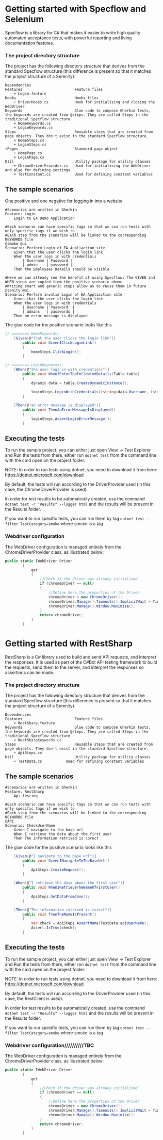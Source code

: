 # Getting started with Specflow and Selenium

Specflow is a library for C# that makes it easier to write high quality automated acceptance tests, with powerful reporting and living documentation features.

### The project directory structure
The project has the following directory structure that derives from the standard Specflow structure (this difference is present so that it matches the project structure of a Serenity).
```Gherkin
Dependencies
Features                        Feature files
    + Login.feature             
Hooks                           Hooks files
    + DriverHooks.cs            Hook for initialising and closing the WebDriver
Keywords                        Glue code to compose Gherkin tests, the keywords are created from @steps. They are called Steps in the traditional Specflow structure
    + HomeKeywords.cs   
    + LoginKeywords.cs
Steps                           Reusable steps that are created from page objects. They don't exist in the standard Specflow structure.
    + HomeSteps.cs
    + LoginSteps.cs
tPages                          Standard page object
    + HomePage.cs
    + LoginPage.cs
Util                            Utility package for utility classes
    + ChromeDriverProvider.cs   Used for initialising the WebDriver and also for defining settings
    + TestConstant.cs           Used for defining constant variables
```

## The sample scenarios
One positive and one negative for logging in into a website

```Gherkin
#Scenarios are written in Gherkin
Feature: Login
	Login to EA Demo Application

#Each scenario can have specific tags so that we can run tests with only specific tags if we wish to
#Each step from the scenarios will be linked to the corresponding KEYWORDS file
@smoke @ui
Scenario: Perform Login of EA Appliaction site
	Given that the user clicks the login link
	When the user logs in with credentials
		| Username | Password |
		| admin    | password |
	Then the Employees Details should be visible

#Here we can alteady see the benefit of using Specflow: The GIVEN and WHEN steps are copied from the positive scenario above
#Writing smart and generic steps allow us to reuse them in future
@sanity @ui
Scenario: Perform invalid Login of EA Appliaction site
	Given that the user clicks the login link
	When the user logs in with credentials
		| Username | Password  |
		| admins   | passwords |
	Then an error message is displayed
```


The glue code for the positive scenario looks like this

```C#
// ======== HomeKeywords:
    [Given(@"that the user clicks the login link")]
        public void GivenIClickLoginLink()
        {
            homeSteps.ClickLogin();
        }

// ======== LoginKeywords:
    [When(@"the user logs in with credentials")]
        public void WhenIEnterTheFollowindDetails(Table table)
        {
            dynamic data = table.CreateDynamicInstance();

            loginSteps.LoginWithCredentials((string)data.Username, (string)data.Password);
        }
        
    [Then(@"an error message is displayed")]
        public void ThenAnErrorMessageIsDisplayed()
        {
            loginSteps.AssertLoginErrorMessage();
        }

```

## Executing the tests
To run the sample project, you can either just open View -> Test Explorer and Run the tests from there, either run `dotnet test` from the command line with the cmd open on the project folder.

NOTE: In order to run tests using dotnet, you need to download it from here: https://dotnet.microsoft.com/download

By default, the tests will run according to the DriverProvider used (in this case, the ChromeDriverProvider is used).

In order for test results to be automatically created, use the command `dotnet test -r "Results" --logger html` and the results will be present in the Results folder.

If you want to run specific tests, you can run them by tag `dotnet test --filter TestCategory=smoke` where smoke is a tag

### Webdriver configuration
The WebDriver configuration is managed entirely from the ChromeDriverProvider class, as illustrated below:
```C#
public static IWebDriver Driver
        {
            get
            {
                //Check if the driver was already initialised
                if (chromeDriver == null)
                {
                    //Define here the properties of the Driver
                    chromeDriver = new ChromeDriver();
                    chromeDriver.Manage().Timeouts().ImplicitWait = TimeSpan.FromSeconds(40);
                    chromeDriver.Manage().Window.Maximize();
                }
                return chromeDriver;
            }
        }

```

# Getting started with RestSharp

RestSharp is a C# library used to build and send API requests, and interpret the responses. It is used as part of the C#Bot API testing framework to build the requests, send them to the server, and interpret the responses so assertions can be made.

### The project directory structure
The project has the following directory structure that derives from the standard Specflow structure (this difference is present so that it matches the project structure of a Serenity).
```Gherkin
Dependencies
Features                        Feature files
    + RestSharp.feature
Keywords                        Glue code to compose Gherkin tests, the keywords are created from @steps. They are called Steps in the traditional Specflow structure
    + RestSharpKeywords.cs   
Steps                           Reusable steps that are created from page objects. They don't exist in the standard Specflow structure.
    + ApiSteps.cs
Util                            Utility package for utility classes
    + TestData.cs           Used for defining constant variables
```

## The sample scenarios

```Gherkin
#Scenarios are written in Gherkin
Feature: RestSharp
	Api testing

#Each scenario can have specific tags so that we can run tests with only specific tags if we wish to
#Each step from the scenarios will be linked to the corresponding KEYWORDS file
@API
Scenario: CheckUserName
	Given I navigate to the base url
	When I retrieve the data about the first user
	Then The information retrived is corect

```


The glue code for the positive scenario looks like this

```C#
    [Given(@"I navigate to the base url")]
        public void GivenINavigateToTheBaseUrl()
        {
            ApiSteps.CreateRequest();
        }

    [When(@"I retrieve the data about the first user")]
        public void WhenIRetrieveTheNameOfFirstUser()
        {
            ApiSteps.GetDataFromJson();
        }

    [Then(@"The information retrived is corect")]
        public void ThenTheNameIsPresent()
        {
            var check = ApiSteps.AssertName(TestData.apiUserName);
            Assert.IsTrue(check);
        }

```

## Executing the tests
To run the sample project, you can either just open View -> Test Explorer and Run the tests from there, either run `dotnet test` from the command line with the cmd open on the project folder.

NOTE: In order to run tests using dotnet, you need to download it from here: https://dotnet.microsoft.com/download

By default, the tests will run according to the DriverProvider used (in this case, the RestClient is used).

In order for test results to be automatically created, use the command `dotnet test -r "Results" --logger html` and the results will be present in the Results folder.

If you want to run specific tests, you can run them by tag `dotnet test --filter TestCategory=smoke` where smoke is a tag

### Webdriver configuration//////////TBC
The WebDriver configuration is managed entirely from the ChromeDriverProvider class, as illustrated below:
```C#
public static IWebDriver Driver
        {
            get
            {
                //Check if the driver was already initialised
                if (chromeDriver == null)
                {
                    //Define here the properties of the Driver
                    chromeDriver = new ChromeDriver();
                    chromeDriver.Manage().Timeouts().ImplicitWait = TimeSpan.FromSeconds(40);
                    chromeDriver.Manage().Window.Maximize();
                }
                return chromeDriver;
            }
        }

```

